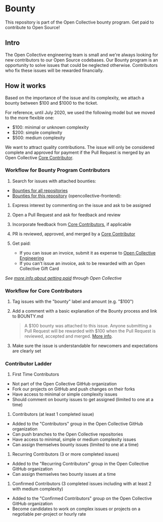 # Bounty

This repository is part of the Open Collective bounty program. Get paid to contribute to Open Source!

## Intro

The Open Collective engineering team is small and we're always looking for new contributors to our Open Source codebases. Our Bounty program is an opportunity to solve issues that could be neglected otherwise. Contributors who fix these issues will be rewarded financially.

## How it works

Based on the importance of the issue and its complexity, we attach a bounty between $100 and $1000 to the ticket.

For reference, until July 2020, we used the following model but we moved to the more flexible one:

- \$100: minimal or unknown complexity
- \$200: simple complexity
- \$500: medium complexity

We want to attract quality contributions. The issue will only be considered complete and approved for payment if the Pull Request is merged by an Open Collective [Core Contributor](https://github.com/orgs/opencollective/teams/core-contributors).

### Workflow for Bounty Program Contributors

1. Search for issues with attached bounties:

- [Bounties for all repositories](https://github.com/opencollective/opencollective/issues?utf8=%E2%9C%93&q=is%3Aissue+is%3Aopen+label%3Abounty)
- [Bounties for this repository](https://github.com/opencollective/opencollective/issues?utf8=%E2%9C%93&q=is%3Aissue+is%3Aopen+label%3Abounty+label%3Afrontend) (opencollective-frontend):

1. Express interest by commenting on the issue and ask to be assigned

1. Open a Pull Request and ask for feedback and review

1. Incorporate feedback from [Core Contributors](https://github.com/orgs/opencollective/teams/core-contributors), if applicable

1. PR is reviewed, approved, and merged by a [Core Contributor](https://github.com/orgs/opencollective/teams/core-contributors)

1. Get paid:
   - If you can issue an invoice, submit it as expense to [Open Collective Engineering](https://opencollective.com/engineering)
   - If you can't issue an invoice, ask to be rewarded with an Open Collective Gift Card

_See [more info about getting paid](https://docs.opencollective.com/help/expenses-and-getting-paid/expenses) through Open Collective_

### Workflow for Core Contributors

1. Tag issues with the "bounty" label and amount (e.g. "\$100")

1. Add a comment with a basic explanation of the Bounty process and link to BOUNTY.md

   > A $100 bounty was attached to this issue. Anyone submitting a Pull Request will be rewarded with $100 when the Pull Request is reviewed, accepted and merged. [More info](BOUNTY.md).

1. Make sure the issue is understandable for newcomers and expectations are clearly set

### Contributor Ladder

1. First Time Contributors

- Not part of the Open Collective GitHub organization
- Fork our projects on GitHub and push changes on their forks
- Have access to minimal or simple complexity issues
- Should comment on bounty issues to get assigned (limited to one at a time)

1. Contributors (at least 1 completed issue)

- Added to the "Contributors" group in the Open Collective GitHub organization
- Can push branches to the Open Collective repositories
- Have access to minimal, simple or medium complexity issues
- Can assign themselves bounty issues (limited to one at a time)

1. Recurring Contributors (3 or more completed issues)

- Added to the "Recurring Contributors" group in the Open Collective GitHub organization
- Can assign themselves two bounty issues at a time

1. Confirmed Contributors (3 completed issues including with at least 2 with medium complexity)

- Added to the "Confirmed Contributors" group on the Open Collective GitHub organization
- Become candidates to work on complex issues or projects on a negotiable per-project or hourly rate
